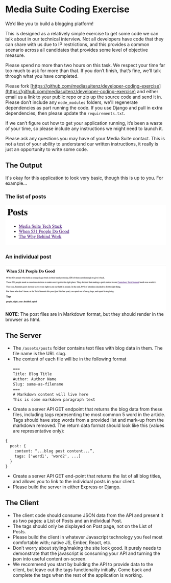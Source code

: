 # Media Suite Coding Exercise
We’d like you to build a blogging platform!

This is designed as a relatively simple exercise to get some code we can talk about in our technical interview. Not all developers have code that they can share with us due to IP restrictions, and this provides a common scenario across all candidates that provides some level of objective measure.

Please spend no more than two hours on this task.  We respect your time far too much to ask for more than that.  If you don’t finish, that’s fine, we’ll talk through what you have completed.

Please fork [https://github.com/mediasuitenz/developer-coding-exercise](https://github.com/mediasuitenz/developer-coding-exercise) and either email us a link to your public repo or zip up the source code and send it in.  Please don’t include any `node_modules` folders, we'll regenerate dependencies as part running the code.  If you use Django and pull in extra dependencies, then please update the `requirements.txt`.

If we can’t figure out how to get your application running, it’s been a waste of your time, so please include any instructions we might need to launch it.

Please ask any questions you may have of your Media Suite contact. This is not a test of your ability to understand our written instructions, it really is just an opportunity to write some code.

## The Output
It's okay for this application to look very basic, though this is up to you. For example...

### The list of posts
![List of Posts](./posts.png)

### An individual post
![An individual post](./post.png)
**NOTE**: The post files are in Markdown format, but they should render in the browser as html.

## The Server
* The `/assets/posts` folder contains text files with blog data in them. The file name is the URL slug.
* The content of each file will be in the following format
	```
	===
	Title: Blog Title
	Author: Author Name
	Slug: same-as-filename
	===
	# Markdown content will live here
	This is some markdown paragraph text
	```
* Create a server API GET endpoint that returns the blog data from these files, including tags representing the most common 5 word in the article.  Tags should have stop words from a provided list and mark-up from the markdown removed.  The return data format should look like this (values are representative only):
```
{
  post: {
    content: “...blog post content...”,
    tags: ['word1', 'word2', ...]
  }
}
```
* Create a server API GET end-point that returns the list of all blog titles, and allows you to link to the individual posts in your client.
* Please build the server in either Express or Django.

## The Client
* The client code should consume JSON data from the API and present it as two pages: a List of Posts and an individual Post.
* The tags should only be displayed on Post page, not on the List of Posts.
* Please build the client in whatever Javascript technology you feel most comfortable with; native JS, Ember, React, etc.
* Don’t worry about styling/making the site look good. It purely needs to demonstrate that the javascript is consuming your API and turning the json into useful content on-screen.
* We recommend you start by building the API to provide data to the client, but leave out the tags functionality initially.  Come back and complete the tags when the rest of the application is working.
